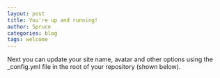 ```yaml
---
layout: post
title: You're up and running!
author: Spruce
categories: blog
tags: welcome
---
```


Next you can update your site name, avatar and other options using the _config.yml file in the root of your repository (shown below).


